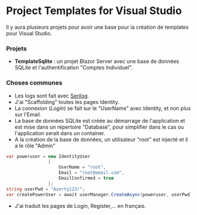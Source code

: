 # Project Templates for Visual Studio

Il y aura plusieurs projets pour avoir une base pour la création de templates pour Visual Studio.

### Projets
- **TemplateSqlite** : un projet Blazor Server avec une base de données SQLite et l'authentification "Comptes Individuel".



### Choses communes

- Les logs sont fait avec [Serilog](https://serilog.net/).
- J'ai "Scaffolding" toutes les pages Identity.
- La connexion (_Login_) se fait sur le "UserName" avec Identity, et non plus sur l'Email.
- La base de données SQLite est créée au démarrage de l'application et est mise dans un répertoire "Database", pour simplifier dans le cas ou l'application serait dans un container.  
- A la création de la base de données, un utilisateur "root" est injecté et il a le rôle "Admin"
```csharp
var poweruser = new IdentityUser
                {
                    UserName = "root",
                    Email = "root@email.com",
                    EmailConfirmed = true
                };
string userPwd = "Azerty123!";
var createPowerUser = await userManager.CreateAsync(poweruser, userPwd);
```
- J'ai traduit les pages de Login, Register,... en français.
